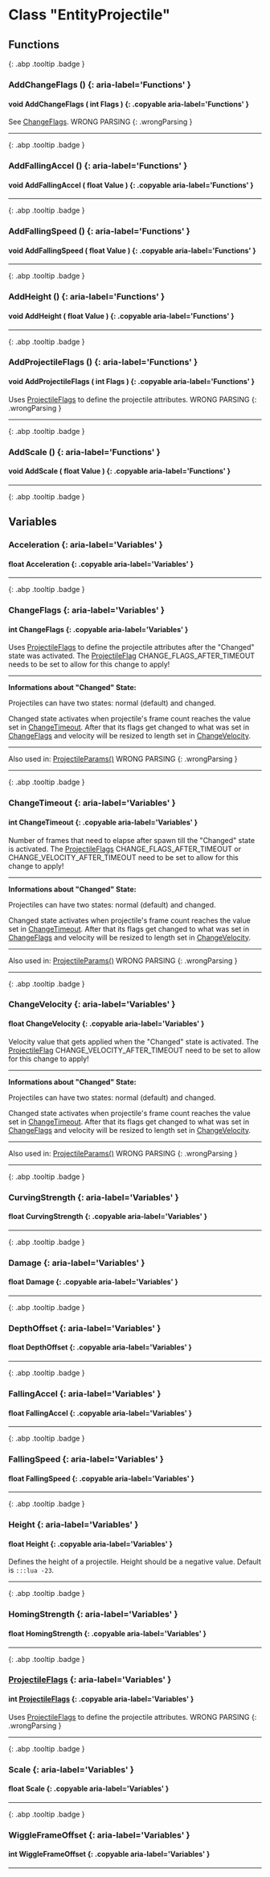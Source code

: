 # Class "EntityProjectile"
## Functions
[ ](#){: .abp .tooltip .badge }
### AddChangeFlags () {: aria-label='Functions' }
#### void AddChangeFlags ( int Flags ) {: .copyable aria-label='Functions' }

See <a class="el" href="#a6c5a69141dc132104776d0aa4ce8691e">ChangeFlags</a>. WRONG PARSING 
{: .wrongParsing }
___ 
[ ](#){: .abp .tooltip .badge }
### AddFallingAccel () {: aria-label='Functions' }
#### void AddFallingAccel ( float Value ) {: .copyable aria-label='Functions' }

___ 
[ ](#){: .abp .tooltip .badge }
### AddFallingSpeed () {: aria-label='Functions' }
#### void AddFallingSpeed ( float Value ) {: .copyable aria-label='Functions' }

___ 
[ ](#){: .abp .tooltip .badge }
### AddHeight () {: aria-label='Functions' }
#### void AddHeight ( float Value ) {: .copyable aria-label='Functions' }

___ 
[ ](#){: .abp .tooltip .badge }
### AddProjectileFlags () {: aria-label='Functions' }
#### void AddProjectileFlags ( int Flags ) {: .copyable aria-label='Functions' }

Uses <a class="el" href="group__enums.html#ga0302119ed82822df78af258ee457e6a6">ProjectileFlags</a> to define the projectile attributes. WRONG PARSING 
{: .wrongParsing }
___ 
[ ](#){: .abp .tooltip .badge }
### AddScale () {: aria-label='Functions' }
#### void AddScale ( float Value ) {: .copyable aria-label='Functions' }

___ 
[ ](#){: .abp .tooltip .badge }
## Variables
### Acceleration {: aria-label='Variables' }
#### float Acceleration  {: .copyable aria-label='Variables' }

___ 
[ ](#){: .abp .tooltip .badge }
### ChangeFlags {: aria-label='Variables' }
#### int ChangeFlags  {: .copyable aria-label='Variables' }

Uses <a class="el" href="group__enums.html#ga0302119ed82822df78af258ee457e6a6">ProjectileFlags</a> to define the projectile attributes after the "Changed" state was activated.
The <a class="el" href="group__enums.html#ga0302119ed82822df78af258ee457e6a6">ProjectileFlag</a> CHANGE_FLAGS_AFTER_TIMEOUT needs to be set to allow for this change to apply!
____
**Informations about "Changed" State:**

Projectiles can have two states: normal (default) and changed.


Changed state activates when projectile's frame count reaches the value set in <a class="el" href="#adc75976b47b0121d4faf956ee61f2a8d">ChangeTimeout</a>. After that its flags get changed to what was set in <a class="el" href="#a6c5a69141dc132104776d0aa4ce8691e">ChangeFlags</a> and velocity will be resized to length set in <a class="el" href="#adf22f7bcbe0ffbd7346ede9431c83df1">ChangeVelocity</a>.
____
Also used in: <a class="el" href="class_projectile_params.html#a94280d115acf598bf9f751da3f815a8c">ProjectileParams()</a> WRONG PARSING 
{: .wrongParsing }
___ 
[ ](#){: .abp .tooltip .badge }
### ChangeTimeout {: aria-label='Variables' }
#### int ChangeTimeout  {: .copyable aria-label='Variables' }

Number of frames that need to elapse after spawn till the "Changed" state is activated.
The <a class="el" href="group__enums.html#ga0302119ed82822df78af258ee457e6a6">ProjectileFlags</a> CHANGE_FLAGS_AFTER_TIMEOUT or CHANGE_VELOCITY_AFTER_TIMEOUT need to be set to allow for this change to apply!
____
**Informations about "Changed" State:**

Projectiles can have two states: normal (default) and changed.


Changed state activates when projectile's frame count reaches the value set in <a class="el" href="#adc75976b47b0121d4faf956ee61f2a8d">ChangeTimeout</a>. After that its flags get changed to what was set in <a class="el" href="#a6c5a69141dc132104776d0aa4ce8691e">ChangeFlags</a> and velocity will be resized to length set in <a class="el" href="#adf22f7bcbe0ffbd7346ede9431c83df1">ChangeVelocity</a>.
____
Also used in: <a class="el" href="class_projectile_params.html#a6738cae72bddb5bbc087f215f7f08bd2">ProjectileParams()</a> WRONG PARSING 
{: .wrongParsing }
___ 
[ ](#){: .abp .tooltip .badge }
### ChangeVelocity {: aria-label='Variables' }
#### float ChangeVelocity  {: .copyable aria-label='Variables' }

Velocity value that gets applied when the "Changed" state is activated.
The <a class="el" href="group__enums.html#ga0302119ed82822df78af258ee457e6a6">ProjectileFlag</a> CHANGE_VELOCITY_AFTER_TIMEOUT need to be set to allow for this change to apply!
____
**Informations about "Changed" State:**

Projectiles can have two states: normal (default) and changed.


Changed state activates when projectile's frame count reaches the value set in <a class="el" href="#adc75976b47b0121d4faf956ee61f2a8d">ChangeTimeout</a>. After that its flags get changed to what was set in <a class="el" href="#a6c5a69141dc132104776d0aa4ce8691e">ChangeFlags</a> and velocity will be resized to length set in <a class="el" href="#adf22f7bcbe0ffbd7346ede9431c83df1">ChangeVelocity</a>.
____
Also used in: <a class="el" href="class_projectile_params.html#a8d480667cf7ba94ee10bbb9dcc008c6f">ProjectileParams()</a> WRONG PARSING 
{: .wrongParsing }
___ 
[ ](#){: .abp .tooltip .badge }
### CurvingStrength {: aria-label='Variables' }
#### float CurvingStrength  {: .copyable aria-label='Variables' }

___ 
[ ](#){: .abp .tooltip .badge }
### Damage {: aria-label='Variables' }
#### float Damage  {: .copyable aria-label='Variables' }

___ 
[ ](#){: .abp .tooltip .badge }
### DepthOffset {: aria-label='Variables' }
#### float DepthOffset  {: .copyable aria-label='Variables' }

___ 
[ ](#){: .abp .tooltip .badge }
### FallingAccel {: aria-label='Variables' }
#### float FallingAccel  {: .copyable aria-label='Variables' }

___ 
[ ](#){: .abp .tooltip .badge }
### FallingSpeed {: aria-label='Variables' }
#### float FallingSpeed  {: .copyable aria-label='Variables' }

___ 
[ ](#){: .abp .tooltip .badge }
### Height {: aria-label='Variables' }
#### float Height  {: .copyable aria-label='Variables' }

Defines the height of a projectile. Height should be a negative value. Default is `:::lua -23`.
___ 
[ ](#){: .abp .tooltip .badge }
### HomingStrength {: aria-label='Variables' }
#### float HomingStrength  {: .copyable aria-label='Variables' }

___ 
[ ](#){: .abp .tooltip .badge }
### [ProjectileFlags](../enums/ProjectileFlags) {: aria-label='Variables' }
#### int [ProjectileFlags](../enums/ProjectileFlags)  {: .copyable aria-label='Variables' }

Uses <a class="el" href="group__enums.html#ga0302119ed82822df78af258ee457e6a6">ProjectileFlags</a> to define the projectile attributes. WRONG PARSING 
{: .wrongParsing }
___ 
[ ](#){: .abp .tooltip .badge }
### Scale {: aria-label='Variables' }
#### float Scale  {: .copyable aria-label='Variables' }

___ 
[ ](#){: .abp .tooltip .badge }
### WiggleFrameOffset {: aria-label='Variables' }
#### int WiggleFrameOffset  {: .copyable aria-label='Variables' }

___ 
